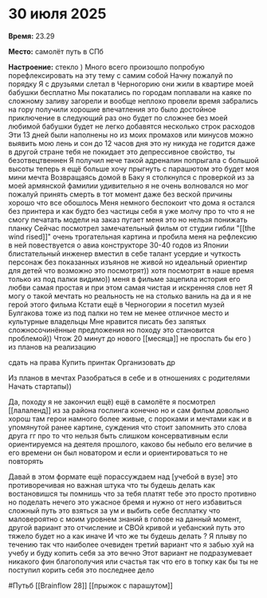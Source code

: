 # 30 июля 2025

**Время:**  23.29

**Место:**  самолёт путь в СПб 

**Настроение:**  стекло ) 
Много всего произошло попробую порефлексировать на эту тему с самим собой 
Начну пожалуй по порядку
Я с друзьями слетал в Черногорию они жили в квартире моей бабушки бесплатно 
Мы покатались по городам поплавали на каяке по сложному заливу загорели и вообще неплохо провели время забрались на гору получили хорошие впечатления это было достойное приключение в следующий раз оно будет по сложнее без моей любимой бабушки будет не легко добавятся несколько строк расходов 
Эти 13 дней были наполнены но из моих промахов или минусов можно выявить мою лень и сон до 12 часов дня это ну никуда не годится даже в другой стране тебя не покидает это депрессивное свойство, ты безотвецтвеннен 
Я получил нече такой адреналин попрыгала с большой высоты теперь я ещё больше хочу прыгнуть с парашютом это будет моя мини мечта 
Возвращаясь домой в Баку я столкнулся с проверкой из за моей армянской фамилии удивительно я не очень волновался но мог пожалуй принять смерть в тот момент даже без веской причины хорошо что все обошлось 
Меня немного беспокоит что дома я остался без принтера и как будто без частицы себя я уже молчу про то что я не смогу печатать модели на заказ пугает меня это но нельзя понижать планку 
Сейчас посмотрел замечательный фильм от студии гибли "[[the wind rised]]"  очень трогательная картина и пробила меня на рефлексию в ней повествуется о авиа конструкторе 30-40 годов из Японии блистательный инженер вместил в себе талант усердие и чуткость персонаж без показанных изъянов не живой но идеальный ориентир для детей что возможно это посмотрят)) хотя посмотрят в наше время только из под палки видимо)) меня в фильме зацепила история его любви самая простая и при этом самая чистая и искренняя слов нет 
Я могу о такой мечтать но реальность не на столько ваниль на да и я не герой этого фильма 
Кстати ещё в Черногории я посетил музей Булгакова тоже из под палки но тем не менее отличное место и культурные владельцы 
Мне нравится писать без запятых сложносочинённые предложения но походу это становится проблемой))
Чтож 20 минут до нового [[месяца]]  не проспать бы его ) из планов на реализацию 

сдать на права 
Купить принтак
Организовать др 

Из планов в мечтах
Разобраться в себе и в отношениях с родителями 
Начать стартапы)) 

Да, походу я не закончил ещё) ещё в самолёте я посмотрел [[лалаленд]] из за района гослинга конечно но и сам фильм довольно хорош там герои намного более живые, с пороками и мечтами как и в упомянутой ранее картине, суждения что стоит запомнить это слова друга гг про то что нельзя быть слишком консервативным если ориентируемся на деятеля прошлого, каково бы небыло его величие в его времени он был новатором и если и ориентироваться то не повторять 

Давай в этом формате ещё порассуждаем над [учебой в вузе] это противоречивая но важная штука что ты будешь делать как востановишся ты помнишь что за тебя платят тебе это просто противно но поделать нечего это ужасное бремя и нужно от него избавиться сложный путь это взяться за ум и выбить себе бесплатку что маловероятно с моим уровнем знаний в голове на данный момент, другой вариант это отчисление и СВОй кривой и уебанский путь это тяжело будет но а как иначе 
И что же ты будешь делать ? 
Я плыву по течению так что наиболее очевиден третий вариант что я забью хуй на учебу и буду копить себя за это вечно 
Этот вариант не подразумевает никакого фин благополучия или счастья так что его в топку как бы ты не поступил корить себя это последнее дело 


#Путьб [[Brainflow 28]] [[прыжок с парашутом]] 